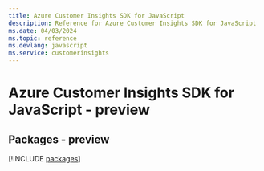 ```yaml
---
title: Azure Customer Insights SDK for JavaScript
description: Reference for Azure Customer Insights SDK for JavaScript
ms.date: 04/03/2024
ms.topic: reference
ms.devlang: javascript
ms.service: customerinsights
---
```

# Azure Customer Insights SDK for JavaScript - preview
## Packages - preview
[!INCLUDE [packages](customer-insights-index.md)]